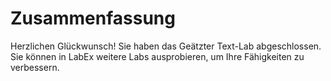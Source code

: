 # Zusammenfassung

Herzlichen Glückwunsch! Sie haben das Geätzter Text-Lab abgeschlossen. Sie können in LabEx weitere Labs ausprobieren, um Ihre Fähigkeiten zu verbessern.

